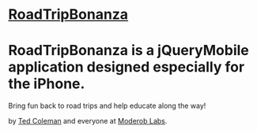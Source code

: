 # [RoadTripBonanza](http://moderoblabs.com)

# RoadTripBonanza is a jQueryMobile application designed especially for the iPhone.
Bring fun back to road trips and help educate along the way!

by [Ted Coleman](http://tedcoleman.me/) and everyone at [Moderob Labs](http://moderoblabs.com).
